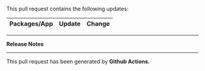 This pull request contains the following updates:

| Packages/App | Update |  Change  |
|--|--|--|

---

**Release Notes**

<!-- Describe changes. --->

  
---

This pull request has been generated by **Github Actions.**